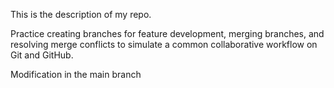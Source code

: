 This is the description of my repo.

Practice creating branches for feature development, merging branches, and resolving merge conflicts to simulate a common collaborative workflow on Git and GitHub.


Modification in the main branch


